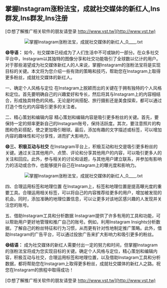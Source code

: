 ## **掌握Instagram涨粉法宝，成就社交媒体的新红人,Ins群发,Ins群发,Ins注册**

[😍想了解推广相关软件的朋友请登录 http://www.vst.tw](http://www.vst.tw)

 <center><img src="https://vst.tw/MP4/tuiguang/png/4.png" alt="掌握Instagram涨粉法宝，成就社交媒体的新红人_0____.txt"></center>

**😄导语：**
如今，社交媒体已经成为了人们生活中不可或缺的一部分。在众多社交平台中，Instagram以其独特的图像分享和社交功能吸引了全球数以亿计的用户。对于那些渴望成为社交媒体新红人的人来说，掌握Instagram的涨粉法宝将是实现目标的关键。本文将为您介绍一些有效的策略和技巧，帮助您在Instagram上取得更多粉丝，成就社交媒体的新红人。

一、确定个人风格与定位
在Instagram上脱颖而出的关键在于拥有独特的个人风格和定位。首先要明确自己的兴趣爱好和专长，然后将其与Instagram上的内容相结合，形成独具特色的风格。无论是时尚搭配、旅行摄影还是美食探索，都可以通过打造个性化的内容吸引更多的关注者。

二、精心策划和编辑内容
精心策划和编辑内容是吸引更多粉丝的关键。首先，要保持一定的频率更新自己的Instagram账号，保持活跃度。其次，要注意照片的构图和色彩搭配，使之更加吸引眼球。最后，添加有趣的文字描述或标签，可以增加内容的趣味性和可分享性，进而扩大影响力。

**😄三、积极互动与社交**
在Instagram平台上，积极互动和社交是吸引更多粉丝的关键。通过关注其他用户、点赞、评论和分享其他用户的内容，可以吸引更多人的关注和回应。此外，参与相关的讨论和话题，与其他用户建立联系，并参加有影响力的活动或合作，也能够提升自己在Instagram上的曝光度和影响力。

 <center><img src="https://vst.tw/MP4/tuiguang/png/6.png" alt="掌握Instagram涨粉法宝，成就社交媒体的新红人_0____.txt"></center>

四、合理运用标签和地理位置
在Instagram上，标签和地理位置是提高曝光度的重要工具。合理运用相关标签，可以将自己的内容推荐给更多的用户，增加被发现的机会。同时，添加准确的地理位置信息，可以让更多对该地区感兴趣的人发现并关注您的账号。

五、借助Instagram工具和分析数据
Instagram提供了许多有用的工具和功能，可以帮助用户更好地管理和推广自己的账号。例如，利用Instagram Insights分析数据，了解自己的粉丝特征和行为习惯，从而更有针对性地制定推广策略。此外，借助Instagram的广告平台，可以通过投放广告来扩大影响力和吸引更多的粉丝。

**😄结语：**
成为社交媒体的新红人需要付出一定的努力和时间，但掌握Instagram的涨粉法宝将成为您实现目标的关键。确定个人风格与定位，精心策划和编辑内容，积极互动与社交，合理运用标签和地理位置，以及借助Instagram工具和分析数据，都将帮助您在Instagram上取得更多粉丝，成就社交媒体的新红人之路。祝您在Instagram的旅程中取得成功！

[😍想了解推广相关软件的朋友请登录 http://www.vst.tw](http://www.vst.tw)



